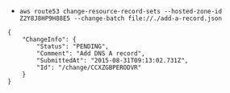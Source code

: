 - `aws route53 change-resource-record-sets --hosted-zone-id Z2Y8J8HP9H88E5 --change-batch file://./add-a-record.json`

```
{
    "ChangeInfo": {
        "Status": "PENDING", 
        "Comment": "Add DNS A record", 
        "SubmittedAt": "2015-08-31T09:13:02.731Z", 
        "Id": "/change/CCXZGBPERODVR"
    }
}
```